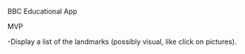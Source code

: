 BBC Educational App

MVP

-Display a list of the landmarks (possibly visual, like click on pictures).
